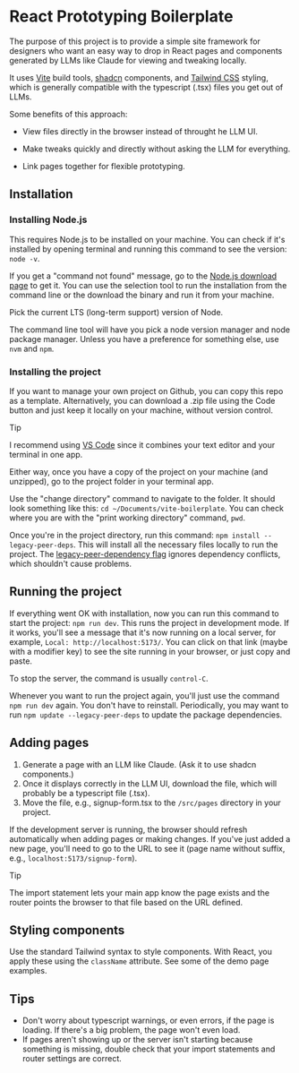 # React Prototyping Boilerplate

The purpose of this project is to provide a simple site framework for designers who want an easy way to drop in React pages and components generated by LLMs like Claude for viewing and tweaking locally.

It uses [Vite](https://vite.dev/) build tools, [shadcn](https://ui.shadcn.com/) components, and [Tailwind CSS](https://tailwindcss.com/) styling, which is generally compatible with the typescript (.tsx) files you get out of LLMs.

Some benefits of this approach:

- View files directly in the browser instead of throught he LLM UI.

- Make tweaks quickly and directly without asking the LLM for everything.

- Link pages together for flexible prototyping.

## Installation

### Installing Node.js

This requires Node.js to be installed on your machine. You can check if it's installed by opening terminal and running this command to see the version: `node -v`.

If you get a "command not found" message, go to the [Node.js download page](https://nodejs.org/en/download) to get it. You can use the selection tool to run the installation from the command line or the download the binary and run it from your machine.

Pick the current LTS (long-term support) version of Node.

The command line tool will have you pick a node version manager and node package manager. Unless you have a preference for something else, use `nvm` and `npm`.

### Installing the project

If you want to manage your own project on Github, you can copy this repo as a template. Alternatively, you can download a .zip file using the Code button and just keep it locally on your machine, without version control.

> [!TIP]
> I recommend using [VS Code](https://code.visualstudio.com/Download) since it combines your text editor and your terminal in one app.

Either way, once you have a copy of the project on your machine (and unzipped), go to the project folder in your terminal app.

Use the "change directory" command to navigate to the folder. It should look something like this: `cd ~/Documents/vite-boilerplate`. You can check where you are with the "print working directory" command, `pwd`.

Once you're in the project directory, run this command: `npm install --legacy-peer-deps`. This will install all the necessary files locally to run the project. The [legacy-peer-dependency flag](https://ui.shadcn.com/docs/react-19#solution-1---force-or---legacy-peer-deps) ignores dependency conflicts, which shouldn't cause problems.

## Running the project

If everything went OK with installation, now you can run this command to start the project: `npm run dev`. This runs the project in development mode. If it works, you'll see a message that it's now running on a local server, for example, `Local: http://localhost:5173/`. You can click on that link (maybe with a modifier key) to see the site running in your browser, or just copy and paste.

To stop the server, the command is usually `control-C`.

Whenever you want to run the project again, you'll just use the command `npm run dev` again. You don't have to reinstall. Periodically, you may want to run `npm update --legacy-peer-deps` to update the package dependencies.

## Adding pages

1. Generate a page with an LLM like Claude. (Ask it to use shadcn components.)
1. Once it displays correctly in the LLM UI, download the file, which will probably be a typescript file (.tsx).
1. Move the file, e.g., signup-form.tsx to the `/src/pages` directory in your project.

If the development server is running, the browser should refresh automatically when adding pages or making changes. If you've just added a new page, you'll need to go to the URL to see it (page name without suffix, e.g., `localhost:5173/signup-form`).

> [!TIP]
> The import statement lets your main app know the page exists and the router points the browser to that file based on the URL defined.

## Styling components

Use the standard Tailwind syntax to style components. With React, you apply these using the `className` attribute. See some of the demo page examples.

## Tips

- Don't worry about typescript warnings, or even errors, if the page is loading. If there's a big problem, the page won't even load.
- If pages aren't showing up or the server isn't starting because something is missing, double check that your import statements and router settings are correct.

